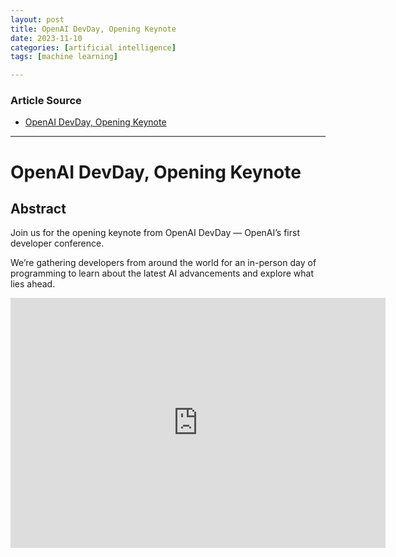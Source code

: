 ```yaml
---
layout: post
title: OpenAI DevDay, Opening Keynote  
date: 2023-11-10
categories: [artificial intelligence]
tags: [machine learning]

---
```


### Article Source

* [OpenAI DevDay, Opening Keynote](https://www.youtube.com/watch?v=U9mJuUkhUzk)

---

# OpenAI DevDay, Opening Keynote



## Abstract

Join us for the opening keynote from OpenAI DevDay — OpenAI’s first developer conference.

We’re gathering developers from around the world for an in-person day of programming to learn about the latest AI advancements and explore what lies ahead.


<iframe width="600" height="400" src="https://www.youtube.com/embed/U9mJuUkhUzk?si=RQHHfDQvikNDH56x" title="YouTube video player" frameborder="0" allow="accelerometer; autoplay; clipboard-write; encrypted-media; gyroscope; picture-in-picture; web-share" allowfullscreen></iframe>
